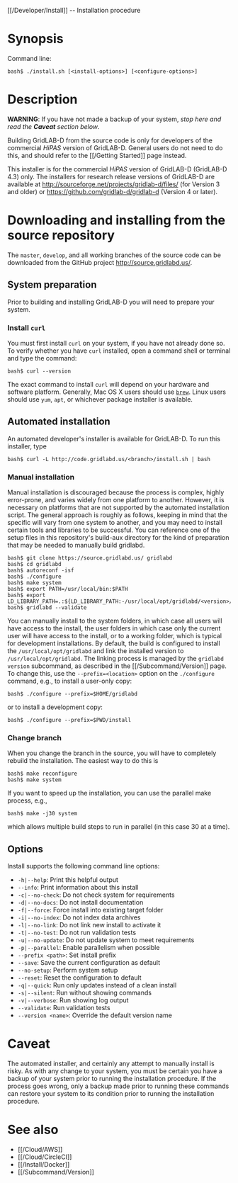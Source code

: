 [[/Developer/Install]] -- Installation procedure

# Synopsis

Command line:

~~~
bash$ ./install.sh [<install-options>] [<configure-options>]
~~~

# Description

**WARNING**: If you have not made a backup of your system, *stop here and read the **Caveat** section below*.

Building GridLAB-D from the source code is only for developers of the commercial *HiPAS* version of GridLAB-D. General users do not need to do this, and should refer to the [[/Getting Started]] page instead.  

This installer is for the commercial *HiPAS* version of GridLAB-D (GridLAB-D 4.3) only.  The installers for research release versions of GridLAB-D are available at http://sourceforge.net/projects/gridlab-d/files/ (for Version 3 and older) or https://github.com/gridlab-d/gridlab-d (Version 4 or later).

# Downloading and installing from the source repository

The `master`, `develop`, and all working branches of the source code can be downloaded from the GitHub project http://source.gridlabd.us/.  

## System preparation

Prior to building and installing GridLAB-D you will need to prepare your system.

### Install `curl`

You must first install `curl` on your system, if you have not already done so. To verify whether you have `curl` installed, open a command shell or terminal and type the command:

~~~
bash$ curl --version
~~~

The exact command to install `curl` will depend on your hardware and software platform.  Generally, Mac OS X users should use [`brew`](https://brew.sh).  Linux users should use `yum`, `apt`, or whichever package installer is available.

## Automated installation

An automated developer's installer is available for GridLAB-D.  To run this installer, type

~~~
bash$ curl -L http://code.gridlabd.us/<branch>/install.sh | bash
~~~

### Manual installation

Manual installation is discouraged because the process is complex, highly error-prone, and varies widely from one platform to another.  However, it is necessary on platforms that are not supported by the automated installation script.  The general approach is roughly as follows, keeping in mind that the specific will vary from one system to another, and you may need to install certain tools and libraries to be successful. You can reference one of the setup files in this repository's build-aux directory for the kind of preparation that may be needed to manually build gridlabd.

~~~
bash$ git clone https://source.gridlabd.us/ gridlabd
bash$ cd gridlabd
bash$ autoreconf -isf
bash$ ./configure
bash$ make system
bash$ export PATH=/usr/local/bin:$PATH
bash$ export LD_LIBRARY_PATH=.:${LD_LIBRARY_PATH:-/usr/local/opt/gridlabd/<version>/lib}
bash$ gridlabd --validate
~~~

You can manually install to the system folders, in which case all users will have access to the install, the user folders in which case only the current user will have access to the install, or to a working folder, which is typical for development installations. By default, the build is configured to install the `/usr/local/opt/gridlabd` and link the installed version to `/usr/local/opt/gridlabd`. The linking process is managed by the `gridlabd version` subcommand, as described in the [[/Subcommand/Version]] page. To change this, use the `--prefix=<location>` option on the `./configure` command, e.g., to install a user-only copy:

~~~
bash$ ./configure --prefix=$HOME/gridlabd
~~~

or to install a development copy:

~~~
bash$ ./configure --prefix=$PWD/install
~~~

### Change branch

When you change the branch in the source, you will have to completely rebuild the installation.  The easiest way to do this is

~~~
bash$ make reconfigure
bash$ make system
~~~

If you want to speed up the installation, you can use the parallel make process, e.g.,

~~~
bash$ make -j30 system
~~~

which allows multiple build steps to run in parallel (in this case 30 at a time).

## Options

Install supports the following command line options:

* `-h|--help`: Print this helpful output
* `--info`: Print information about this install
* `-c|--no-check`: Do not check system for requirements
* `-d|--no-docs`: Do not install documentation
* `-f|--force`: Force install into existing target folder
* `-i|--no-index`: Do not index data archives
* `-l|--no-link`: Do not link new install to activate it
* `-t|--no-test`: Do not run validation tests
* `-u|--no-update`: Do not update system to meet requirements
* `-p|--parallel`: Enable parallelism when possible
* `--prefix <path>`: Set install prefix
* `--save`: Save the current configuration as default
* `--no-setup`: Perform system setup
* `--reset`: Reset the configuration to default
* `-q|--quick`: Run only updates instead of a clean install
* `-s|--silent`: Run without showing commands
* `-v|--verbose`: Run showing log output
* `--validate`: Run validation tests
* `--version <name>`: Override the default version name

# Caveat

The automated installer, and certainly any attempt to manually install is risky.  As with any change to your system, you must be certain you have a backup of your system prior to running the installation procedure.  If the process goes wrong, only a backup made prior to running these commands can restore your system to its condition prior to running the installation procedure. 

# See also

* [[/Cloud/AWS]]
* [[/Cloud/CircleCI]]
* [[/Install/Docker]]
* [[/Subcommand/Version]]